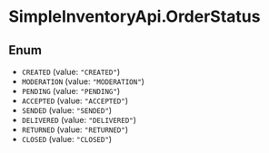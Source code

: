 # SimpleInventoryApi.OrderStatus

## Enum

* `CREATED` (value: `"CREATED"`)
* `MODERATION` (value: `"MODERATION"`)
* `PENDING` (value: `"PENDING"`)
* `ACCEPTED` (value: `"ACCEPTED"`)
* `SENDED` (value: `"SENDED"`)
* `DELIVERED` (value: `"DELIVERED"`)
* `RETURNED` (value: `"RETURNED"`)
* `CLOSED` (value: `"CLOSED"`)
